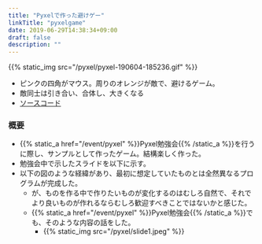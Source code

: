```yaml
---
title: "Pyxelで作った避けゲー"
linkTitle: "pyxelgame"
date: 2019-06-29T14:38:34+09:00
draft: false
description: ""
---
```


{{% static_img src="/pyxel/pyxel-190604-185236.gif" %}}
- ピンクの四角がマウス。周りのオレンジが敵で、避けるゲーム。
- 敵同士は引き合い、合体し、大きくなる
- <a href="https://github.com/104104104/MyPyxel">ソースコード</a>

### 概要
- {{% static_a href="/event/pyxel" %}}Pyxel勉強会{{% /static_a %}}を行うに際し、サンプルとして作ったゲーム。結構楽しく作った。
- 勉強会中で示したスライドを以下に示す。
- 以下の図のような経緯があり、最初に想定していたものとは全然異なるプログラムが完成した。
  - が、ものを作る中で作りたいものが変化するのはむしろ自然で、それでより良いものが作れるならむしろ歓迎すべきことではないかと感じた。
  - {{% static_a href="/event/pyxel" %}}Pyxel勉強会{{% /static_a %}}でも、そのような内容の話をした。
    - {{% static_img src="/pyxel/slide1.jpeg" %}}
